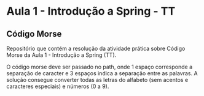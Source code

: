 # Aula 1 - Introdução a Spring - TT

## Código Morse

Repositório que contém a resolução da atividade prática sobre Código Morse da Aula 1 - Introdução a Spring (TT).

O código morse deve ser passado no path, onde 1 espaço corresponde a separação de caracter e 3 espaços indica a separação entre as palavras.
A solução consegue converter todas as letras do alfabeto (sem acentos e caracteres especiais) e números (0 a 9).
